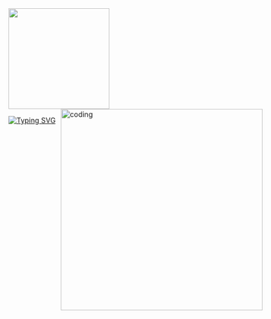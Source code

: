 <img src="https://media1.giphy.com/media/gM5qFksULw54NMWyry/giphy.gif?cid=ecf05e47rzgvaqz03cae4ugawpvo0ghsc4v2cq4u4zwd40ta&rid=giphy.gif&ct=s" width="200px">

 <img align="right" alt="coding" width="400" src="https://media.tenor.com/NOYF3f82b_gAAAAC/programmer.gif" alt="azamjonusmonaliyev">

 [![Typing SVG](https://readme-typing-svg.herokuapp.com?font=Fira+Code&pause=1000&width=435&lines=Fullname%3A+Karimov+Abrorbek)](https://git.io/typing-svg)
